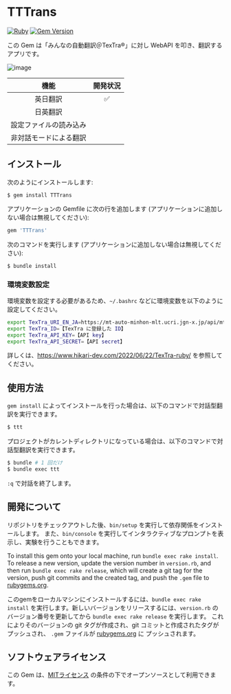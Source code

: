 # TTTrans
[![Ruby](https://github.com/Himeyama/tttrans/actions/workflows/main.yml/badge.svg)](https://github.com/Himeyama/tttrans/actions/workflows/main.yml)
[![Gem Version](https://badge.fury.io/rb/TTTrans.svg)](https://badge.fury.io/rb/TTTrans)

この Gem は「みんなの自動翻訳＠TexTra®」に対し WebAPI を叩き、翻訳するアプリです。

![image](https://user-images.githubusercontent.com/39254183/175293482-2e432b0b-f52e-457c-bad1-e6e68d627fe1.png)

|機能|開発状況|
|:--:|:--:|
|英日翻訳|✅|
|日英翻訳||
|設定ファイルの読み込み||
|非対話モードによる翻訳||

## インストール
次のようにインストールします:

    $ gem install TTTrans

アプリケーションの Gemfile に次の行を追加します (アプリケーションに追加しない場合は無視してください):

```ruby
gem 'TTTrans'
```

次のコマンドを実行します (アプリケーションに追加しない場合は無視してください):

    $ bundle install

### 環境変数設定
環境変数を設定する必要があるため、`~/.bashrc` などに環境変数を以下のように設定してください。

```bash
export TexTra_URI_EN_JA=https://mt-auto-minhon-mlt.ucri.jgn-x.jp/api/mt/generalNT_en_ja/
export TexTra_ID=【TexTra に登録した ID】
export TexTra_API_KEY=【API key】
export TexTra_API_SECRET=【API secret】
```

詳しくは、https://www.hikari-dev.com/2022/06/22/TexTra-ruby/ を参照してください。

## 使用方法

`gem install` によってインストールを行った場合は、以下のコマンドで対話型翻訳を実行できます。

```bash
$ ttt
```

プロジェクトがカレントディレクトリになっている場合は、以下のコマンドで対話型翻訳を実行できます。

```bash
$ bundle # 1 回だけ
$ bundle exec ttt
```

`:q` で対話を終了します。

## 開発について

リポジトリをチェックアウトした後、`bin/setup` を実行して依存関係をインストールします。
また、`bin/console` を実行してインタラクティブなプロンプトを表示し、実験を行うこともできます。

To install this gem onto your local machine, run `bundle exec rake install`. To release a new version, update the version number in `version.rb`, and then run `bundle exec rake release`, which will create a git tag for the version, push git commits and the created tag, and push the `.gem` file to [rubygems.org](https://rubygems.org).

このgemをローカルマシンにインストールするには、`bundle exec rake install` を実行します。新しいバージョンをリリースするには、`version.rb` のバージョン番号を更新してから `bundle exec rake release` を実行します。
これによりそのバージョンの git タグが作成され、git コミットと作成されたタグがプッシュされ、
`.gem` ファイルが [rubygems.org](https://rubygems.org) に プッシュされます。

## ソフトウェアライセンス

この Gem は、[MITライセンス](https://opensource.org/licenses/MIT) の条件の下でオープンソースとして利用できます。
